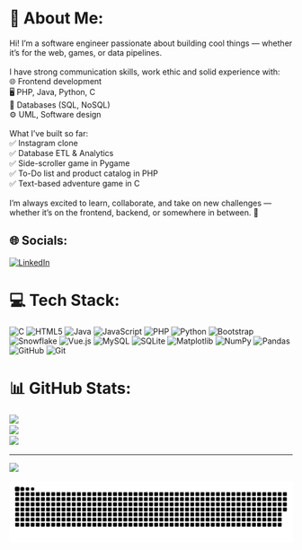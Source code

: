 # 💫 About Me:
Hi! I’m a software engineer passionate about building cool things — whether it’s for the web, games, or data pipelines.<br><br>I have strong communication skills, work ethic and solid experience with:<br>🌐 Frontend development<br>🖥️ PHP, Java, Python, C<br>💾 Databases (SQL, NoSQL)<br>⚙️ UML, Software design<br><br>What I’ve built so far:<br>✅ Instagram clone<br>✅ Database ETL & Analytics<br>✅ Side-scroller game in Pygame<br>✅ To-Do list and product catalog in PHP<br>✅ Text-based adventure game in C<br><br>I’m always excited to learn, collaborate, and take on new challenges — whether it’s on the frontend, backend, or somewhere in between. 🚀


## 🌐 Socials:
[![LinkedIn](https://img.shields.io/badge/LinkedIn-%230077B5.svg?logo=linkedin&logoColor=white)](https://linkedin.com/in/marek-repisky) 

# 💻 Tech Stack:
![C](https://img.shields.io/badge/c-%2300599C.svg?style=for-the-badge&logo=c&logoColor=white) ![HTML5](https://img.shields.io/badge/html5-%23E34F26.svg?style=for-the-badge&logo=html5&logoColor=white) ![Java](https://img.shields.io/badge/java-%23ED8B00.svg?style=for-the-badge&logo=openjdk&logoColor=white) ![JavaScript](https://img.shields.io/badge/javascript-%23323330.svg?style=for-the-badge&logo=javascript&logoColor=%23F7DF1E) ![PHP](https://img.shields.io/badge/php-%23777BB4.svg?style=for-the-badge&logo=php&logoColor=white) ![Python](https://img.shields.io/badge/python-3670A0?style=for-the-badge&logo=python&logoColor=ffdd54) ![Bootstrap](https://img.shields.io/badge/bootstrap-%238511FA.svg?style=for-the-badge&logo=bootstrap&logoColor=white) ![Snowflake](https://img.shields.io/badge/snowflake-%2329B5E8.svg?style=for-the-badge&logo=snowflake&logoColor=white) ![Vue.js](https://img.shields.io/badge/vue.js-%2335495e.svg?style=for-the-badge&logo=vuedotjs&logoColor=%234FC08D) ![MySQL](https://img.shields.io/badge/mysql-4479A1.svg?style=for-the-badge&logo=mysql&logoColor=white) ![SQLite](https://img.shields.io/badge/sqlite-%2307405e.svg?style=for-the-badge&logo=sqlite&logoColor=white) ![Matplotlib](https://img.shields.io/badge/Matplotlib-%23ffffff.svg?style=for-the-badge&logo=Matplotlib&logoColor=black) ![NumPy](https://img.shields.io/badge/numpy-%23013243.svg?style=for-the-badge&logo=numpy&logoColor=white) ![Pandas](https://img.shields.io/badge/pandas-%23150458.svg?style=for-the-badge&logo=pandas&logoColor=white) ![GitHub](https://img.shields.io/badge/github-%23121011.svg?style=for-the-badge&logo=github&logoColor=white) ![Git](https://img.shields.io/badge/git-%23F05033.svg?style=for-the-badge&logo=git&logoColor=white)
# 📊 GitHub Stats:
![](https://github-readme-stats.vercel.app/api?username=Marek-Repisky&theme=dark&hide_border=false&include_all_commits=false&count_private=false)<br/>
![](https://nirzak-streak-stats.vercel.app/?user=Marek-Repisky&theme=dark&hide_border=false)<br/>
![](https://github-readme-stats.vercel.app/api/top-langs/?username=Marek-Repisky&theme=dark&hide_border=false&include_all_commits=false&count_private=false&layout=compact)

---
[![](https://visitcount.itsvg.in/api?id=Marek-Repisky&icon=0&color=0)](https://visitcount.itsvg.in)

<picture>
  <source media="(prefers-color-scheme: dark)" srcset="https://raw.githubusercontent.com/Marek-Repisky/Marek-Repisky/output/github-snake-dark.svg" />
  <source media="(prefers-color-scheme: light)" srcset="https://raw.githubusercontent.com/Marek-Repisky/Marek-Repisky/output/github-snake.svg" />
  <img alt="github-snake" src="https://raw.githubusercontent.com/Marek-Repisky/Marek-Repisky/output/github-snake.svg" />
</picture>

<!-- Proudly created with GPRM ( https://gprm.itsvg.in ) -->